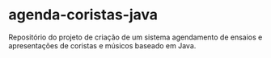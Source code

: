 # agenda-coristas-java
Repositório do projeto de criação de um sistema agendamento de ensaios e apresentações de coristas e músicos baseado em Java.
